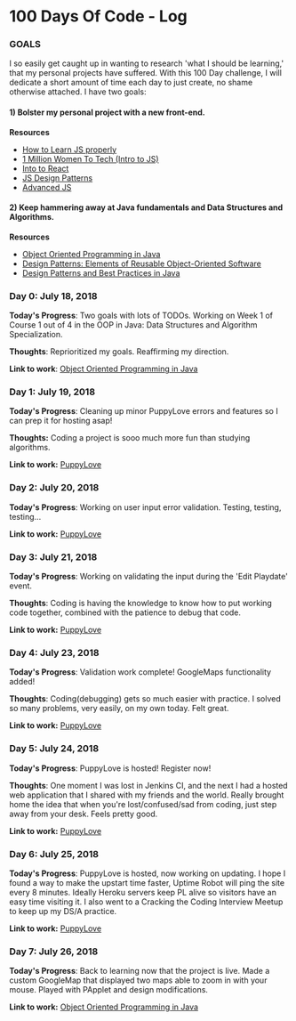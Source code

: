 # 100 Days Of Code - Log

### GOALS
I so easily get caught up in wanting to research 'what I should be learning,' that my personal projects have suffered. With this 100 Day challenge, I will dedicate a short amount of time each day to just create, no shame otherwise attached. I have two goals:
 #### 1) Bolster my personal project with a new front-end.
 **Resources**
 - [How to Learn JS properly](http://javascriptissexy.com/how-to-learn-javascript-properly/)
 - [1 Million Women To Tech (Intro to JS)](https://1millionwomentotech.com/summerofcode1/introduction-to-javascript/)
 - [Into to React](https://reactjs.org/tutorial/tutorial.html)
 - [JS Design Patterns](https://addyosmani.com/resources/essentialjsdesignpatterns/book/)
 - [Advanced JS](https://github.com/advanced-js/syllabus)
 #### 2) Keep hammering away at Java fundamentals and Data Structures and Algorithms.
 **Resources**
 - [Object Oriented Programming in Java](https://www.coursera.org/learn/object-oriented-java#)
 - [Design Patterns: Elements of Reusable Object-Oriented Software](http://proquest.safaribooksonline.com.ezproxy.spl.org/book/software-engineering-and-development/patterns/0201633612/firstchapter)
 - [Design Patterns and Best Practices in Java](http://proquest.safaribooksonline.com.ezproxy.spl.org/book/programming/java/9781786463593/firstchapter)

### Day 0: July 18, 2018

**Today's Progress**: Two goals with lots of TODOs. Working on Week 1 of Course 1 out of 4 in the OOP in Java: Data Structures and Algorithm Specialization.

**Thoughts**: Reprioritized my goals. Reaffirming my direction.

**Link to work**: [Object Oriented Programming in Java](https://www.coursera.org/learn/object-oriented-java#)

### Day 1: July 19, 2018

**Today's Progress**: Cleaning up minor PuppyLove errors and features so I can prep it for hosting asap!

**Thoughts:** Coding a project is sooo much more fun than studying algorithms.

**Link to work:** [PuppyLove](https://github.com/ktlnbstn/puppylove)

### Day 2: July 20, 2018

**Today's Progress**: Working on user input error validation. Testing, testing, testing...

**Link to work:** [PuppyLove](https://github.com/ktlnbstn/puppylove)

### Day 3: July 21, 2018

**Today's Progress**: Working on validating the input during the 'Edit Playdate' event. 

**Thoughts**: Coding is having the knowledge to know how to put working code together, combined with the patience to debug 
that code.

**Link to work:** [PuppyLove](https://github.com/ktlnbstn/puppylove)

### Day 4: July 23, 2018

**Today's Progress**: Validation work complete! GoogleMaps functionality added! 

**Thoughts**: Coding(debugging) gets so much easier with practice. I solved so many problems, very easily, on my own today. Felt great.

**Link to work:** [PuppyLove](https://github.com/ktlnbstn/puppylove)

### Day 5: July 24, 2018

**Today's Progress**: PuppyLove is hosted! Register now! 

**Thoughts**: One moment I was lost in Jenkins CI, and the next I had a hosted web application that I shared with my friends and the world. Really brought home the idea that when you're lost/confused/sad from coding, just step away from your desk. Feels pretty good.

**Link to work:** [PuppyLove](https://puppylove2.herokuapp.com/authenticate)

### Day 6: July 25, 2018

**Today's Progress**: PuppyLove is hosted, now working on updating. I hope I found a way to make the upstart time faster, Uptime Robot will ping the site every 8 minutes. Ideally Heroku servers keep PL alive so visitors have an easy time visiting it. I also went to a Cracking the Coding Interview Meetup to keep up my DS/A practice.

**Link to work:** [PuppyLove](https://puppylove2.herokuapp.com/authenticate)

### Day 7: July 26, 2018

**Today's Progress**: Back to learning now that the project is live. Made a custom GoogleMap that displayed two maps able to zoom in with your mouse. Played with PApplet and design modifications.

**Link to work:** [Object Oriented Programming in Java](https://www.coursera.org/learn/object-oriented-java#)
